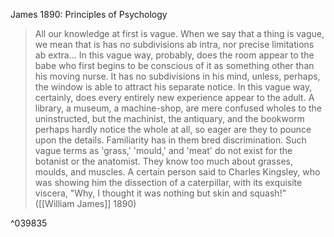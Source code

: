 James 1890: Principles of Psychology

> All our knowledge at first is vague. When we say that a thing is vague, we mean that is has no subdivisions ab intra, nor precise limitations ab extra... In this vague way, probably, does the room appear to the babe who first begins to be conscious of it as something other than his moving nurse. It has no subdivisions in his mind, unless, perhaps, the window is able to attract his separate notice. In this vague way, certainly, does every entirely new experience appear to the adult. A library, a museum, a machine-shop, are mere confused wholes to the uninstructed, but the machinist, the antiquary, and the bookworm perhaps hardly notice the whole at all, so eager are they to pounce upon the details. Familiarity has in them bred discrimination. Such vague terms as 'grass,' 'mould,' and 'meat' do not exist for the botanist or the anatomist. They know too much about grasses, moulds, and muscles. A certain person said to Charles Kingsley, who was showing him the dissection of a caterpillar, with its exquisite viscera, "Why, I thought it was nothing but skin and squash!" ([[William James]] 1890)

^039835
